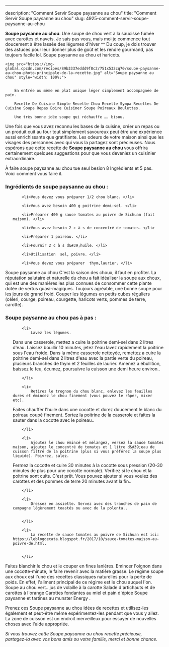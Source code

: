 ---
description: "Comment Servir Soupe paysanne au chou"
title: "Comment Servir Soupe paysanne au chou"
slug: 4925-comment-servir-soupe-paysanne-au-chou

<p>
	<strong>Soupe paysanne au chou</strong>. 
	Une soupe de chou vert à la saucisse fumée avec carottes et navets. Je sais pas vous, mais moi je commence tout doucement à être lassée des légumes d&#39;hiver ^^ Du coup, je dois trouver des astuces pour leur donner plus de goût et les rendre gourmand, pas toujours facile lol. Soupe paysanne au chou et haricots.
</p>
<p>
	
	<img src="https://img-global.cpcdn.com/recipes/89b3337eddd9f8c2/751x532cq70/soupe-paysanne-au-chou-photo-principale-de-la-recette.jpg" alt="Soupe paysanne au chou" style="width: 100%;">
	
	
		En entrée ou même en plat unique léger simplement accompagnée de pain.
	
		Recette De Cuisine Simple Recette Chou Recette Sympa Recettes De Cuisine Soupe Repas Boire Cuisiner Soupe Poireaux Boulettes.
	
		Une très bonne idée soupe qui réchauffe …. bisou.
	
</p>

Une fois que vous avez reconnu les bases de la cuisine, créer un repas ou un produit cuit au four tout simplement savoureux peut être une expérience aussi enrichissante que gratifiante. Les odeurs de votre maison ainsi que les visages des personnes avec qui vous la partagez sont précieuses. Nous espérons que cette recette de <strong> Soupe paysanne au chou </strong> vous offrira certainement quelques suggestions pour que vous deveniez un cuisinier extraordinaire.

<!--inarticleads1-->

À faire soupe paysanne au chou tue seul besion 8 Ingrédients et 5 pas. Voici comment vous faire il.

<h3>Ingrédients de soupe paysanne au chou :</h3>

<ol>
	
		<li>Vous devez vous préparer 1/2 chou blanc. </li>
	
		<li>Vous avez besoin 400 g poitrine demi-sel. </li>
	
		<li>Préparer 400 g sauce tomates au poivre de Sichuan (fait maison). </li>
	
		<li>Vous avez besoin 2 c à s de concentré de tomates. </li>
	
		<li>Préparer 1 poireau. </li>
	
		<li>Fournir 2 c à s d&#39;huile. </li>
	
		<li>Utilisation  sel, poivre. </li>
	
		<li>Vous devez vous préparer  thym,laurier. </li>
	
</ol>

Soupe paysanne au chou C&#39;est la saison des choux, il faut en profiter. La réputation salutaire et naturelle du chou a fait idéaliser la soupe aux choux, qui est une des manières les plus connues de consommer cette plante dotée de vertus quasi-magiques. Toujours agréable, une bonne soupe pour les jours de grand froid. Couper les légumes en petits cubes réguliers (céleri, courge, poireau, courgette, haricots verts, pommes de terre, carotte). 

<!--inarticleads2-->

<h3>Soupe paysanne au chou pas à pas :</h3>

<ol>
	
		<li>
			Lavez les légumes.

Dans une casserole, mettez a cuire la poitrine demi-sel dans 2 litres d&#39;eau.
Laissez bouillir 10 minutes, jetez l&#39;eau lavez rapidement la poitrine sous l&#39;eau froide.
Dans la même casserole nettoyée, remettez a cuire la poitrine demi-sel dans 2 litres d&#39;eau avec la partie verte du poireau, plusieurs branches de thym et 2 feuilles de laurier.
Amenez a ébullition, baissez le feu, écumez, poursuivre la cuisson une demi heure environ..
			
			
		</li>
	
		<li>
			Retirez le trognon du chou blanc, enlevez les feuilles dures et émincez le chou finement (vous pouvez le râper, mixer etc).
Faites chauffer l&#39;huile dans une cocotte et dorez doucement le blanc du poireau coupé finement. Sortez la poitrine de la casserole et faites la sauter dans la cocotte avec le poireau..
			
			
		</li>
	
		<li>
			Ajoutez le chou émincé et mélangez, versez la sauce tomates maison, ajoutez le concentré de tomates et 1 litre d&#39;eau de cuisson filtré de la poitrine (plus si vous préférez la soupe plus liquide). Poivrez, salez.
Fermez la cocotte et cuire 30 minutes à la cocotte sous pression (20-30 minutes de plus pour une cocotte normale). Vérifiez si le chou et la poitrine sont cuits.
C&#39;est prêt.
Vous pouvez ajouter si vous voulez des carottes et des pommes de terre 20 minutes avant la fin..
			
			
		</li>
	
		<li>
			Dressez en assiette. Servez avec des tranches de pain de campagne légèrement toastés ou avec de la polenta..
			
			
		</li>
	
		<li>
			La recette de sauce tomates au poivre de Sichuan est ici: https://leblogdecata.blogspot.fr/2017/10/sauce-tomates-maison-au-poivre-de.html.
			
			
		</li>
	
</ol>

Faites blanchir le chou et le couper en fines lanières. Emincer l&#39;oignon dans une cocotte-minute, le faire revenir avec la matière grasse. Le régime soupe aux choux est l&#39;une des recettes classiques naturelles pour la perte de poids. En effet, l&#39;aliment principal de ce régime est le chou auquel l&#39;on. Soupe au chou vert.. jus de volaille à la carotte Salade d&#39;artichauts et de carottes à l&#39;orange Carottes fondantes au miel et pain d&#39;épice Soupe paysanne et tartines au munster Energy . 

<!--inarticleads1-->

<p>
Prenez ces Soupe paysanne au chou idées de recettes et utilisez-les également et peut-être même expérimentez-les pendant que vous y allez. La zone de cuisson est un endroit merveilleux pour essayer de nouvelles choses avec l'aide appropriée.
</p>

<p>
<i>Si vous trouvez cette Soupe paysanne au chou recette précieuse, partagez-la avec vos bons amis ou votre famille, merci et bonne chance.</i>
</p>
